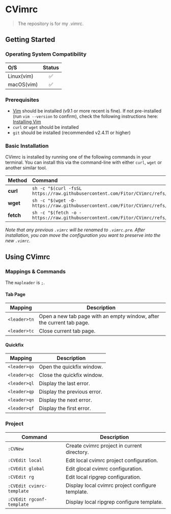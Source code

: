 # CVimrc
> The repository is for my .vimrc.

## Getting Started

### Operating System Compatibility

| O/S            | Status |
| :------------- | :----: |
| Linux(vim)     | ✅     |
| macOS(vim)     | ✅     |

### Prerequisites

- [Vim](https://www.vim.org) should be installed (v9.1 or more recent is fine). If not pre-installed
  (run `vim --version` to confirm), check the following instructions here:
  [Installing Vim](https://vimhelp.org/usr_90.txt.html#usr_90.txt)
- `curl` or `wget` should be installed
- `git` should be installed (recommended v2.4.11 or higher)

### Basic Installation

CVimrc is installed by running one of the following commands in your terminal. You can install this via the
command-line with either `curl`, `wget` or another similar tool.

| Method    | Command                                                                                                    |
| :-------- | :--------------------------------------------------------------------------------------------------------- |
| **curl**  | `sh -c "$(curl -fsSL https://raw.githubusercontent.com/Fitor/CVimrc/refs/heads/master/tools/install.sh)"`  |
| **wget**  | `sh -c "$(wget -O- https://raw.githubusercontent.com/Fitor/CVimrc/refs/heads/master/tools/install.sh)"`    |
| **fetch** | `sh -c "$(fetch -o - https://raw.githubusercontent.com/Fitor/CVimrc/refs/heads/master/tools/install.sh)"`  |

_Note that any previous `.vimrc` will be renamed to `.vimrc.pre`. After installation, you can move
the configuration you want to preserve into the new `.vimrc`._

## Using CVimrc

### Mappings & Commands
The `mapleader` is `;`.

#### Tab Page
| Mapping      | Description                                                           |
| ---          | ---                                                                   |
| `<leader>tn` | Open a new tab page with an empty window, after the current tab page. |
| `<leader>tc` | Close current tab page.                                               |

#### Quickfix
| Mapping      | Description                 |
| ---          | ---                         |
| `<leader>qo` | Open the quickfix window.   |
| `<leader>qc` | Close the quickfix window.  |
| `<leader>ql` | Display the last error.     |
| `<leader>qp` | Display the previous error. |
| `<leader>qn` | Display the next error.     |
| `<leader>qf` | Display the first error.    |

### Project
| Command                   | Description                                      |
| ---                       | ---                                              |
| `:CVNew`                  | Create cvimrc project in current directory.      |
| `:CVEdit local`           | Edit local cvimrc project configuration.         |
| `:CVEdit global`          | Edit glocal cvimrc configuration.                |
| `:CVEdit rg`              | Edit local ripgrep configuration.                |
| `:CVEdit cvimrc-template` | Display local cvimrc project configure template. |
| `:CVEdit rgconf-template` | Display local ripgrep configure template.        |
